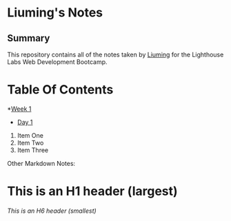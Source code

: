 # Liuming's Notes

## Summary 

This repository contains all of the notes taken by [Liuming](https://github.com/Lomanfan) for the Lighthouse Labs Web Development Bootcamp.

# Table Of Contents
*[Week 1](/Week_1)
* [Day 1](/Week_1_/Day_1)
1. Item One 
2. Item Two
3. Item Three





Other Markdown Notes: 
# This is an H1 header (largest)
###### This is an H6 header (smallest)
